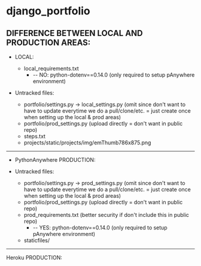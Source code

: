 # django_portfolio

## DIFFERENCE BETWEEN LOCAL AND PRODUCTION AREAS:

* LOCAL:

	* local_requirements.txt  
	   * -- NO: python-dotenv==0.14.0 (only required to setup pAnywhere environment)  
 
* Untracked files:

    * portfolio/settings.py -> local_settings.py (omit since don't want to have to
       update everytime we do a pull/clone/etc. = just create once when setting up
       the local & prod areas) 
	* portfolio/prod_settings.py (upload directly = don't want in public repo)
	* steps.txt
	* projects/static/projects/img/emThumb786x875.png 
	
<hr />

* PythonAnywhere PRODUCTION: 

* Untracked files:
	* portfolio/settings.py -> prod_settings.py (omit since don't want to have to
       update everytime we do a pull/clone/etc. = just create once when setting up
       the local & prod areas) 
	* portfolio/prod_settings.py (upload directly = don't want in public repo)
	* prod_requirements.txt (better security if don't include this in public repo)
      * -- YES: python-dotenv==0.14.0  (only required to setup pAnywhere environment) 
	* staticfiles/

<hr />

Heroku PRODUCTION:


